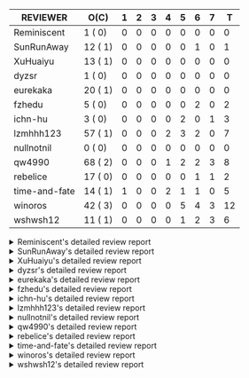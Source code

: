 |   REVIEWER    |  O(C)   | 1 | 2 | 3 | 4 | 5 | 6 | 7 | T  |
|---------------|---------|---|---|---|---|---|---|---|----|
| Reminiscent   |  1 ( 0) | 0 | 0 | 0 | 0 | 0 | 0 | 0 |  0 |
| SunRunAway    | 12 ( 1) | 0 | 0 | 0 | 0 | 0 | 1 | 0 |  1 |
| XuHuaiyu      | 13 ( 1) | 0 | 0 | 0 | 0 | 0 | 0 | 0 |  0 |
| dyzsr         |  1 ( 0) | 0 | 0 | 0 | 0 | 0 | 0 | 0 |  0 |
| eurekaka      | 20 ( 1) | 0 | 0 | 0 | 0 | 0 | 0 | 0 |  0 |
| fzhedu        |  5 ( 0) | 0 | 0 | 0 | 0 | 0 | 2 | 0 |  2 |
| ichn-hu       |  3 ( 0) | 0 | 0 | 0 | 0 | 2 | 0 | 1 |  3 |
| lzmhhh123     | 57 ( 1) | 0 | 0 | 0 | 2 | 3 | 2 | 0 |  7 |
| nullnotnil    |  0 ( 0) | 0 | 0 | 0 | 0 | 0 | 0 | 0 |  0 |
| qw4990        | 68 ( 2) | 0 | 0 | 0 | 1 | 2 | 2 | 3 |  8 |
| rebelice      | 17 ( 0) | 0 | 0 | 0 | 0 | 0 | 1 | 1 |  2 |
| time-and-fate | 14 ( 1) | 1 | 0 | 0 | 2 | 1 | 1 | 0 |  5 |
| winoros       | 42 ( 3) | 0 | 0 | 0 | 0 | 5 | 4 | 3 | 12 |
| wshwsh12      | 11 ( 1) | 0 | 0 | 0 | 0 | 1 | 2 | 3 |  6 |


<details> 
  <summary>Reminiscent's detailed review report</summary> 

## To Be Reviewed

|    REPO    |                                                              PR                                                               | C | LASTED |
|------------|-------------------------------------------------------------------------------------------------------------------------------|---|--------|
| tidb/24016 | [planner: fix index-out-of-range error when checking only_full_group_by (#23844)](https://github.com/pingcap/tidb/pull/24016) |   | 61d19h |


## Reviewed in Last 7 Days

| REPO | PR | C | D | R |
|------|----|---|---|---|


</details> 


<details> 
  <summary>SunRunAway's detailed review report</summary> 

## To Be Reviewed

|    REPO    |                                                                  PR                                                                   | C | LASTED  |
|------------|---------------------------------------------------------------------------------------------------------------------------------------|---|---------|
| tidb/19178 | [executor: Refactor probe channel](https://github.com/pingcap/tidb/pull/19178)                                                        |   | 305d17h |
| docs/5771  | [update permissions required for BACKUP and RESTORE](https://github.com/pingcap/docs/pull/5771)                                       |   | 4d8h    |
| tidb/19807 | [executor: parallel evaluation for hash aggregate distinct](https://github.com/pingcap/tidb/pull/19807)                               |   | 283d11h |
| tidb/19900 | [executor: enable inline projection for sort&topN](https://github.com/pingcap/tidb/pull/19900)                                        | Y | 278d18h |
| tidb/20140 | [expressions: Support `bin-to-uuid` and `uuid-to-bin`](https://github.com/pingcap/tidb/pull/20140)                                    |   | 265d22h |
| tidb/21207 | [planner: fix the inappropriate out-of-range range estimation rule](https://github.com/pingcap/tidb/pull/21207)                       |   | 203d19h |
| tidb/21834 | [planner: enhanced index range calculation plan](https://github.com/pingcap/tidb/pull/21834)                                          |   | 180d19h |
| tidb/21878 | [planner: do not push down lock to pointGet/bacthPointGet when selection exists](https://github.com/pingcap/tidb/pull/21878)          |   | 178d18h |
| tidb/21956 | [planner/preprocessor: disallow into-outfile clause in some place](https://github.com/pingcap/tidb/pull/21956)                        |   | 173d23h |
| tidb/22217 | [*: rewrite origin SQL with default DB for SQL bindings (#21275)](https://github.com/pingcap/tidb/pull/22217)                         |   | 159d18h |
| tidb/22379 | [[experiment] executor: allow aggregation to spill disk when running out of memory quota](https://github.com/pingcap/tidb/pull/22379) |   | 152d19h |
| tidb/25385 | [executor: global kill 32bits (local connID part)](https://github.com/pingcap/tidb/pull/25385)                                        |   | 1d10h   |


## Reviewed in Last 7 Days

|    REPO    |                                          PR                                           | C | D |  R  |
|------------|---------------------------------------------------------------------------------------|---|---|-----|
| tidb/25315 | [config: add example config line for sem](https://github.com/pingcap/tidb/pull/25315) |   | 6 | 10h |


</details> 


<details> 
  <summary>XuHuaiyu's detailed review report</summary> 

## To Be Reviewed

|     REPO     |                                                               PR                                                                | C | LASTED  |
|--------------|---------------------------------------------------------------------------------------------------------------------------------|---|---------|
| docs-cn/5561 | [Add sql optimization-related docs to toc](https://github.com/pingcap/docs-cn/pull/5561)                                        |   | 112d15h |
| tidb/19957   | [executor: add builtin aggregate function `json_arrayagg`](https://github.com/pingcap/tidb/pull/19957)                          | Y | 276d14h |
| docs-cn/6409 | [Change tidb_memory_usage_alarm_ratio scope to instance ](https://github.com/pingcap/docs-cn/pull/6409)                         |   | 10d16h  |
| tidb/20140   | [expressions: Support `bin-to-uuid` and `uuid-to-bin`](https://github.com/pingcap/tidb/pull/20140)                              |   | 265d22h |
| tidb/21064   | [planner, executor: fix cast not check error](https://github.com/pingcap/tidb/pull/21064)                                       |   | 211d9h  |
| tidb/21334   | [*: make rollback work on user-defined variables](https://github.com/pingcap/tidb/pull/21334)                                   |   | 200d14h |
| tidb/21401   | [expression: incompatibility with MySQL for ADDTIME()](https://github.com/pingcap/tidb/pull/21401)                              |   | 196d11h |
| tidb/21536   | [executor: add slow-log file meta cache to avoid repeat read file meta information](https://github.com/pingcap/tidb/pull/21536) |   | 189d15h |
| tidb/22696   | [expression: enable arithmetic Mod push down](https://github.com/pingcap/tidb/pull/22696)                                       |   | 131d17h |
| tidb/23497   | [expression: Let TiDB use Hyperscan to support multi-pattern-match](https://github.com/pingcap/tidb/pull/23497)                 |   | 82d22h  |
| tidb/25292   | [executor: fix panic for point get executor during stale read](https://github.com/pingcap/tidb/pull/25292)                      |   | 5d19h   |
| tidb/25360   | [planner/core: fix bug that injected proj get wrong index. (#25336)](https://github.com/pingcap/tidb/pull/25360)                |   | 3d22h   |
| tidb/25385   | [executor: global kill 32bits (local connID part)](https://github.com/pingcap/tidb/pull/25385)                                  |   | 1d10h   |


## Reviewed in Last 7 Days

| REPO | PR | C | D | R |
|------|----|---|---|---|


</details> 


<details> 
  <summary>dyzsr's detailed review report</summary> 

## To Be Reviewed

|    REPO    |                                                                 PR                                                                  | C | LASTED |
|------------|-------------------------------------------------------------------------------------------------------------------------------------|---|--------|
| tidb/24018 | [ranger: fix the range construction behavior when the column's type is `YEAR` (#23559)](https://github.com/pingcap/tidb/pull/24018) |   | 61d18h |


## Reviewed in Last 7 Days

| REPO | PR | C | D | R |
|------|----|---|---|---|


</details> 


<details> 
  <summary>eurekaka's detailed review report</summary> 

## To Be Reviewed

|    REPO    |                                                                PR                                                                | C | LASTED  |
|------------|----------------------------------------------------------------------------------------------------------------------------------|---|---------|
| tidb/20877 | [statistics: collect index usage information](https://github.com/pingcap/tidb/pull/20877)                                        |   | 221d17h |
| tidb/23316 | [planner: Fix rebuild range for prepared plan](https://github.com/pingcap/tidb/pull/23316)                                       |   | 91d17h  |
| tidb/23373 | [executor: fix get var expr when session var is hex literal (#23241)](https://github.com/pingcap/tidb/pull/23373)                |   | 89d19h  |
| tidb/23760 | [collation: fix tidb panic when compare string with collation](https://github.com/pingcap/tidb/pull/23760)                       |   | 75d13h  |
| tidb/24033 | [statistics: fix some unstable tests in global stats (#23502)](https://github.com/pingcap/tidb/pull/24033)                       |   | 61d9h   |
| tidb/24061 | [statistics: fix some potential panic in statistics (#23988)](https://github.com/pingcap/tidb/pull/24061)                        |   | 60d13h  |
| tidb/24079 | [planner: change descScanFactor to scanFactor when ExpectedCount is small. (#23972)](https://github.com/pingcap/tidb/pull/24079) |   | 59d19h  |
| tidb/24147 | [docs/design: add proposal for common table expression](https://github.com/pingcap/tidb/pull/24147)                              |   | 55d23h  |
| tidb/24155 | [planner, executor: fix index merge partial table scan schema (#23936)](https://github.com/pingcap/tidb/pull/24155)              |   | 55d20h  |
| tidb/24633 | [planner: fix incorrect TableDual plan built from nulleq (#24596)](https://github.com/pingcap/tidb/pull/24633)                   | Y | 32d14h  |
| tidb/24635 | [ranger: fix the case which could have duplicate ranges (#24590)](https://github.com/pingcap/tidb/pull/24635)                    |   | 32d14h  |
| tidb/24649 | [server: close the temporary session in HTTP API to avoid memory leak (#24339)](https://github.com/pingcap/tidb/pull/24649)      |   | 32d0h   |
| tidb/24650 | [server: close the temporary session in HTTP API to avoid memory leak (#24339)](https://github.com/pingcap/tidb/pull/24650)      |   | 32d0h   |
| tidb/25051 | [planner/core: support union all for mpp. (#24287)](https://github.com/pingcap/tidb/pull/25051)                                  |   | 12d20h  |
| tidb/25058 | [bindinfo,planner: report error when creating sql binding on temporary table](https://github.com/pingcap/tidb/pull/25058)        |   | 12d16h  |
| tidb/25062 | [planner: generate correct number of rows when all agg funcs are pruned (#24937)](https://github.com/pingcap/tidb/pull/25062)    |   | 12d16h  |
| tidb/25162 | [planner/core: push down topn to mpp (#24081)](https://github.com/pingcap/tidb/pull/25162)                                       |   | 10d17h  |
| tidb/25227 | [*: fix permissions of brie RESTORE to be RESTORE_ADMIN (#25039)](https://github.com/pingcap/tidb/pull/25227)                    |   | 6d23h   |
| tidb/25289 | [planner: fix wrong aggregate pruning for some cases](https://github.com/pingcap/tidb/pull/25289)                                |   | 5d20h   |
| tidb/25340 | [privilege: add restricted read only [WIP]](https://github.com/pingcap/tidb/pull/25340)                                          |   | 4d15h   |


## Reviewed in Last 7 Days

| REPO | PR | C | D | R |
|------|----|---|---|---|


</details> 


<details> 
  <summary>fzhedu's detailed review report</summary> 

## To Be Reviewed

|    REPO    |                                                          PR                                                           | C | LASTED |
|------------|-----------------------------------------------------------------------------------------------------------------------|---|--------|
| tidb/24724 | [store/copr: balance region for batch cop task (#24521)](https://github.com/pingcap/tidb/pull/24724)                  |   | 27d16h |
| tidb/25051 | [planner/core: support union all for mpp. (#24287)](https://github.com/pingcap/tidb/pull/25051)                       |   | 12d20h |
| tidb/25106 | [planner: support push down broadcast cartesian join to TiFlash (#25049)](https://github.com/pingcap/tidb/pull/25106) |   | 11d15h |
| tidb/25142 | [planner: Mpp outer join build side (#25130)](https://github.com/pingcap/tidb/pull/25142)                             |   | 10d20h |
| tidb/25159 | [planner/core: support limit push down (#24757)](https://github.com/pingcap/tidb/pull/25159)                          |   | 10d17h |


## Reviewed in Last 7 Days

|    REPO    |                                                         PR                                                         | C | D |  R  |
|------------|--------------------------------------------------------------------------------------------------------------------|---|---|-----|
| tidb/25286 | [planner: disable mpp_outer_join_fixed_build_side by default (#25240)](https://github.com/pingcap/tidb/pull/25286) |   | 6 | 8h  |
| tidb/25240 | [planner: disable mpp_outer_join_fixed_build_side by default](https://github.com/pingcap/tidb/pull/25240)          |   | 6 | 19h |


</details> 


<details> 
  <summary>ichn-hu's detailed review report</summary> 

## To Be Reviewed

|    REPO    |                                                       PR                                                        | C | LASTED  |
|------------|-----------------------------------------------------------------------------------------------------------------|---|---------|
| tidb/20903 | [planner: fix confused and unnecessary double-projection in plans.](https://github.com/pingcap/tidb/pull/20903) |   | 220d17h |
| tidb/22631 | [executor: refine window processor](https://github.com/pingcap/tidb/pull/22631)                                 |   | 134d23h |
| tidb/25133 | [expression: push down left/right/abs to tiflash (#25018)](https://github.com/pingcap/tidb/pull/25133)          |   | 10d22h  |


## Reviewed in Last 7 Days

|    REPO    |                                                       PR                                                       | C | D |   R   |
|------------|----------------------------------------------------------------------------------------------------------------|---|---|-------|
| tidb/25334 | [executor: open childExec during execution for UnionExec (#24899)](https://github.com/pingcap/tidb/pull/25334) |   | 5 | 0h    |
| tidb/24899 | [executor: open childExec during execution for UnionExec](https://github.com/pingcap/tidb/pull/24899)          |   | 5 | 15d4h |
| tidb/25078 | [.github: update codeowners](https://github.com/pingcap/tidb/pull/25078)                                       |   | 7 | 5d2h  |


</details> 


<details> 
  <summary>lzmhhh123's detailed review report</summary> 

## To Be Reviewed

|    REPO    |                                                                                    PR                                                                                     | C | LASTED  |
|------------|---------------------------------------------------------------------------------------------------------------------------------------------------------------------------|---|---------|
| tidb/20444 | [expression: add json_merge_patch](https://github.com/pingcap/tidb/pull/20444)                                                                                            |   | 243d21h |
| tidb/20465 | [expression: add uuidShortFunction](https://github.com/pingcap/tidb/pull/20465)                                                                                           |   | 242d19h |
| tidb/20642 | [executor: modify admin executors to support partitioned table with global index](https://github.com/pingcap/tidb/pull/20642)                                             |   | 231d15h |
| tidb/20903 | [planner: fix confused and unnecessary double-projection in plans.](https://github.com/pingcap/tidb/pull/20903)                                                           |   | 220d17h |
| tidb/21018 | [planner: don't push down null sensitive join conditions (#19620)](https://github.com/pingcap/tidb/pull/21018)                                                            |   | 214d17h |
| tidb/21195 | [brie: integrate lightning to suport IMPORT statement](https://github.com/pingcap/tidb/pull/21195)                                                                        |   | 203d23h |
| tidb/21334 | [*: make rollback work on user-defined variables](https://github.com/pingcap/tidb/pull/21334)                                                                             |   | 200d14h |
| tidb/21347 | [session: make rollback work on global variables](https://github.com/pingcap/tidb/pull/21347)                                                                             |   | 199d20h |
| tidb/21487 | [*: ensure TABLE statement works](https://github.com/pingcap/tidb/pull/21487)                                                                                             |   | 193d5h  |
| tidb/21651 | [planner: allow filter condition pushing down to IndexScan for prefix index](https://github.com/pingcap/tidb/pull/21651)                                                  |   | 186d14h |
| tidb/22126 | [*: add `sys` schema, `sys.SCHEMA_UNUSED_INDEXES` view and `sys.SCHEMA_INDEX_USAGE` view](https://github.com/pingcap/tidb/pull/22126)                                     |   | 165d20h |
| tidb/22372 | [executor: fix SelectForUpdate in decorrelated subquery under pessimistic mode](https://github.com/pingcap/tidb/pull/22372)                                               |   | 153d9h  |
| tidb/22478 | [planner, executor: fix query partition table with global unique index get wrong result](https://github.com/pingcap/tidb/pull/22478)                                      |   | 144d13h |
| tidb/22631 | [executor: refine window processor](https://github.com/pingcap/tidb/pull/22631)                                                                                           |   | 134d23h |
| tidb/22699 | [brie: add error info column and history backup/restore info in sql](https://github.com/pingcap/tidb/pull/22699)                                                          |   | 131d16h |
| tidb/23149 | [core: support left join and right join for join reorder](https://github.com/pingcap/tidb/pull/23149)                                                                     |   | 100d12h |
| tidb/23348 | [planner: show cast type in EXPLAIN in coptask (#23123)](https://github.com/pingcap/tidb/pull/23348)                                                                      |   | 90d18h  |
| tidb/23373 | [executor: fix get var expr when session var is hex literal (#23241)](https://github.com/pingcap/tidb/pull/23373)                                                         |   | 89d19h  |
| tidb/23661 | [expression: Maintain separate scalar function pushdown lists for each engine instead of unified. (#23284)](https://github.com/pingcap/tidb/pull/23661)                   |   | 76d20h  |
| tidb/23703 | [expression: fix approx_percent panic on bit column (#23687)](https://github.com/pingcap/tidb/pull/23703)                                                                 |   | 76d14h  |
| tidb/23760 | [collation: fix tidb panic when compare string with collation](https://github.com/pingcap/tidb/pull/23760)                                                                |   | 75d13h  |
| tidb/23940 | [config, ddl: allow auto inc columns in generated columns and expression indexes](https://github.com/pingcap/tidb/pull/23940)                                             |   | 65d18h  |
| tidb/23968 | [statistics: fix unstable TestDropPartitionStats test](https://github.com/pingcap/tidb/pull/23968)                                                                        |   | 63d15h  |
| tidb/23987 | [executor: Implements json_arrayagg function](https://github.com/pingcap/tidb/pull/23987)                                                                                 |   | 62d18h  |
| tidb/24016 | [planner: fix index-out-of-range error when checking only_full_group_by (#23844)](https://github.com/pingcap/tidb/pull/24016)                                             |   | 61d19h  |
| tidb/24018 | [ranger: fix the range construction behavior when the column's type is `YEAR` (#23559)](https://github.com/pingcap/tidb/pull/24018)                                       |   | 61d18h  |
| tidb/24151 | [ddl: admin show ddl jobs output confusing with multiple jobs](https://github.com/pingcap/tidb/pull/24151)                                                                |   | 55d21h  |
| tidb/24155 | [planner, executor: fix index merge partial table scan schema (#23936)](https://github.com/pingcap/tidb/pull/24155)                                                       |   | 55d20h  |
| tidb/24186 | [executor: make column default value being aware of NO_ZERO_IN_DATE (#24174)](https://github.com/pingcap/tidb/pull/24186)                                                 |   | 54d19h  |
| tidb/24211 | [*: support txn retry when auto id meets duplicate entry](https://github.com/pingcap/tidb/pull/24211)                                                                     |   | 53d13h  |
| tidb/24268 | [expression: fix cast real, decimal to time (#24120)](https://github.com/pingcap/tidb/pull/24268)                                                                         |   | 50d17h  |
| tidb/24539 | [statistics: dump FMSketch to KV only for partition table with dynamic prune mode (#24453)](https://github.com/pingcap/tidb/pull/24539)                                   |   | 34d21h  |
| tidb/24600 | [store/tikv: change backoff type for missed tiflash peer. (#24577)](https://github.com/pingcap/tidb/pull/24600)                                                           |   | 33d11h  |
| tidb/24633 | [planner: fix incorrect TableDual plan built from nulleq (#24596)](https://github.com/pingcap/tidb/pull/24633)                                                            | Y | 32d14h  |
| tidb/24641 | [ddl: converts NULL to NOT NULL for column types with NULL data reports err](https://github.com/pingcap/tidb/pull/24641)                                                  |   | 32d10h  |
| tidb/24778 | [expression: Push down group concat to TiFlash](https://github.com/pingcap/tidb/pull/24778)                                                                               |   | 25d22h  |
| tidb/24801 | [expression: support cast real/int as real (#24670)](https://github.com/pingcap/tidb/pull/24801)                                                                          |   | 25d16h  |
| tidb/24806 | [config: ignore tiflash when show config (#24770)](https://github.com/pingcap/tidb/pull/24806)                                                                            |   | 25d11h  |
| tidb/24919 | [store/helper, infoschema: fix the bug that cannot find down-peer (#24881)](https://github.com/pingcap/tidb/pull/24919)                                                   |   | 18d21h  |
| tidb/24921 | [planner: update IsCompleteModeAgg and transform function of RuleInjectProjectionBelowAgg to fix distinct agg bug](https://github.com/pingcap/tidb/pull/24921)            |   | 18d19h  |
| tidb/24938 | [executor: Error message is inconsistent with MySQL when execute insert into operationn](https://github.com/pingcap/tidb/pull/24938)                                      |   | 18d14h  |
| tidb/25011 | [executor: make the ParallelApply be safe to be called again after returning empty results (#24935)](https://github.com/pingcap/tidb/pull/25011)                          |   | 13d23h  |
| tidb/25042 | [*: remove session.GetDomain](https://github.com/pingcap/tidb/pull/25042)                                                                                                 |   | 13d0h   |
| tidb/25051 | [planner/core: support union all for mpp. (#24287)](https://github.com/pingcap/tidb/pull/25051)                                                                           |   | 12d20h  |
| tidb/25106 | [planner: support push down broadcast cartesian join to TiFlash (#25049)](https://github.com/pingcap/tidb/pull/25106)                                                     |   | 11d15h  |
| tidb/25109 | [expression: Support cast string as real push down (#25096)](https://github.com/pingcap/tidb/pull/25109)                                                                  |   | 11d14h  |
| tidb/25116 | [executor: fix ifnull bug when arg is enum/set (#25110)](https://github.com/pingcap/tidb/pull/25116)                                                                      |   | 11d11h  |
| tidb/25139 | [planner: fix a panic caused by sinking a Limit with inlined Proj into IndexLookUp when accessing a partition table (#25063)](https://github.com/pingcap/tidb/pull/25139) |   | 10d20h  |
| tidb/25141 | [expression: make escape character can be handled in like function](https://github.com/pingcap/tidb/pull/25141)                                                           |   | 10d20h  |
| tidb/25145 | [expression: Support push function year,day,datediff,datesub,castTimeAsString,concat_ws down to TiFlash. (#25097)](https://github.com/pingcap/tidb/pull/25145)            |   | 10d19h  |
| tidb/25146 | [expression: Support push function unix_timestamp, concat down to TiFlash. (#25083)](https://github.com/pingcap/tidb/pull/25146)                                          |   | 10d19h  |
| tidb/25159 | [planner/core: support limit push down (#24757)](https://github.com/pingcap/tidb/pull/25159)                                                                              |   | 10d17h  |
| tidb/25241 | [planner/core: change agg cost factor (#25210)](https://github.com/pingcap/tidb/pull/25241)                                                                               |   | 6d18h   |
| tidb/25311 | [statistics, executor: fix new collation for analyze version 2](https://github.com/pingcap/tidb/pull/25311)                                                               |   | 5d13h   |
| tidb/25345 | [planner: make sure limit outputs no more columns than its child](https://github.com/pingcap/tidb/pull/25345)                                                             |   | 4d14h   |
| tidb/25358 | [planner: Revert `tidb_allow_mpp` modification for downgrade compatibility and add warnings for enforce mpp. (#25302)](https://github.com/pingcap/tidb/pull/25358)        |   | 3d22h   |
| tidb/25379 | [*: change SHOW CONFIG to require CONFIG privilege](https://github.com/pingcap/tidb/pull/25379)                                                                           |   | 3d6h    |


## Reviewed in Last 7 Days

|    REPO    |                                                                                 PR                                                                                 | C | D |   R    |
|------------|--------------------------------------------------------------------------------------------------------------------------------------------------------------------|---|---|--------|
| tidb/25369 | [config: add config for `tidb_enforce_mpp` and remove the global scope of it.](https://github.com/pingcap/tidb/pull/25369)                                         |   | 4 | 1h     |
| tidb/25353 | [planner: Revert `tidb_allow_mpp` modification for downgrade compatibility and add warnings for enforce mpp. (#25302)](https://github.com/pingcap/tidb/pull/25353) |   | 4 | 4h     |
| tidb/25302 | [planner: Revert `tidb_allow_mpp` modification for downgrade compatibility and add warnings for enforce mpp.](https://github.com/pingcap/tidb/pull/25302)          |   | 5 | 1d16h  |
| tidb/23963 | [executor: checking chunk is full precedes filtering](https://github.com/pingcap/tidb/pull/23963)                                                                  |   | 5 | 58d19h |
| tidb/25229 | [types: optimize MyDecimal.ToFloat64](https://github.com/pingcap/tidb/pull/25229)                                                                                  |   | 5 | 2d1h   |
| tidb/25242 | [planner/core: change agg cost factor (#25210)](https://github.com/pingcap/tidb/pull/25242)                                                                        |   | 6 | 1d1h   |
| tidb/25238 | [expresssion: fix unstable time_vec_test](https://github.com/pingcap/tidb/pull/25238)                                                                              |   | 6 | 1d1h   |


</details> 


<details> 
  <summary>nullnotnil's detailed review report</summary> 

## To Be Reviewed

| REPO | PR | C | LASTED |
|------|----|---|--------|


## Reviewed in Last 7 Days

| REPO | PR | C | D | R |
|------|----|---|---|---|


</details> 


<details> 
  <summary>qw4990's detailed review report</summary> 

## To Be Reviewed

|     REPO     |                                                                                 PR                                                                                 | C | LASTED  |
|--------------|--------------------------------------------------------------------------------------------------------------------------------------------------------------------|---|---------|
| docs-cn/5561 | [Add sql optimization-related docs to toc](https://github.com/pingcap/docs-cn/pull/5561)                                                                           |   | 112d15h |
| tidb/20708   | [*: separate auto_increment ID allocator from _tidb_rowid allocator](https://github.com/pingcap/tidb/pull/20708)                                                   |   | 228d20h |
| docs/5498    | [partitioning: Corrected partition management](https://github.com/pingcap/docs/pull/5498)                                                                          |   | 49d19h  |
| tidb/21018   | [planner: don't push down null sensitive join conditions (#19620)](https://github.com/pingcap/tidb/pull/21018)                                                     |   | 214d17h |
| tidb/21318   | [planner, expression: use the range of column types to simplify expressions](https://github.com/pingcap/tidb/pull/21318)                                           |   | 200d19h |
| tidb/21401   | [expression: incompatibility with MySQL for ADDTIME()](https://github.com/pingcap/tidb/pull/21401)                                                                 |   | 196d11h |
| tidb/21508   | [execution: fix dayofweek('0000-00-00') behavior](https://github.com/pingcap/tidb/pull/21508)                                                                      |   | 192d10h |
| tidb/21887   | [types: support %X %V %W formats for STR_TO_DATE()](https://github.com/pingcap/tidb/pull/21887)                                                                    |   | 177d11h |
| tidb/22146   | [executor: forbid SFU on view](https://github.com/pingcap/tidb/pull/22146)                                                                                         |   | 161d22h |
| tidb/22217   | [*: rewrite origin SQL with default DB for SQL bindings (#21275)](https://github.com/pingcap/tidb/pull/22217)                                                      |   | 159d18h |
| tidb/22234   | [executor, planner: ON DUPLICATE UPDATE can refer to un-project col (#14412)](https://github.com/pingcap/tidb/pull/22234)                                          |   | 159d15h |
| tidb/22261   | [time: fix parse datetime won't truncate the reluctant string (#22232)](https://github.com/pingcap/tidb/pull/22261)                                                |   | 158d19h |
| tidb/22374   | [expression: separated arithmeticIntDivideSig](https://github.com/pingcap/tidb/pull/22374)                                                                         |   | 153d0h  |
| tidb/22415   | [ddl: refactor bundle[2/2] [6/6]](https://github.com/pingcap/tidb/pull/22415)                                                                                      |   | 149d17h |
| tidb/22416   | [core: fix subQuery at projection in only_full_group](https://github.com/pingcap/tidb/pull/22416)                                                                  | Y | 149d12h |
| tidb/22541   | [expression: Support builtin function SOUNDEX](https://github.com/pingcap/tidb/pull/22541)                                                                         |   | 139d9h  |
| tidb/22862   | [brie: fix the problem that ddl restored by BR via SQL is not replicated to downstream](https://github.com/pingcap/tidb/pull/22862)                                |   | 112d23h |
| tidb/23295   | [util, types: don't let SPM be affected by charset (#23161)](https://github.com/pingcap/tidb/pull/23295)                                                           |   | 94d11h  |
| tidb/23316   | [planner: Fix rebuild range for prepared plan](https://github.com/pingcap/tidb/pull/23316)                                                                         |   | 91d17h  |
| tidb/23373   | [executor: fix get var expr when session var is hex literal (#23241)](https://github.com/pingcap/tidb/pull/23373)                                                  |   | 89d19h  |
| tidb/23398   | [expression: fix refine compare constant (#23339)](https://github.com/pingcap/tidb/pull/23398)                                                                     |   | 88d17h  |
| tidb/23590   | [planner, table: optimize the list partition pruner for range query](https://github.com/pingcap/tidb/pull/23590)                                                   |   | 80d16h  |
| tidb/23661   | [expression: Maintain separate scalar function pushdown lists for each engine instead of unified. (#23284)](https://github.com/pingcap/tidb/pull/23661)            |   | 76d20h  |
| tidb/23730   | [distsql/*: typo fix for `dispatches`](https://github.com/pingcap/tidb/pull/23730)                                                                                 |   | 75d18h  |
| tidb/23796   | [tests: make TestIndexLookupMergeJoinHang and TestIssue18068 stable (#23741)](https://github.com/pingcap/tidb/pull/23796)                                          |   | 74d20h  |
| tidb/23963   | [executor: checking chunk is full precedes filtering](https://github.com/pingcap/tidb/pull/23963)                                                                  |   | 63d17h  |
| tidb/23987   | [executor: Implements json_arrayagg function](https://github.com/pingcap/tidb/pull/23987)                                                                          |   | 62d18h  |
| tidb/24018   | [ranger: fix the range construction behavior when the column's type is `YEAR` (#23559)](https://github.com/pingcap/tidb/pull/24018)                                |   | 61d18h  |
| tidb/24241   | [planner/core: remove random test to reduce CI time (#24207)](https://github.com/pingcap/tidb/pull/24241)                                                          |   | 52d15h  |
| tidb/24267   | [expression: fix wrong flen infer for bit constant (#23867)](https://github.com/pingcap/tidb/pull/24267)                                                           |   | 50d18h  |
| tidb/24354   | [expression: fix wrong type infer for agg function when type is null (#24290)](https://github.com/pingcap/tidb/pull/24354)                                         |   | 47d16h  |
| tidb/24374   | [planner: filter conflict read_from_storage hints (#24313)](https://github.com/pingcap/tidb/pull/24374)                                                            |   | 46d19h  |
| tidb/24382   | [statistics: trigger auto-analyze based on histogram row count](https://github.com/pingcap/tidb/pull/24382)                                                        |   | 46d16h  |
| tidb/24432   | [store/copr: invalidate stale regions for Mpp query. (#24410)](https://github.com/pingcap/tidb/pull/24432)                                                         |   | 39d16h  |
| tidb/24539   | [statistics: dump FMSketch to KV only for partition table with dynamic prune mode (#24453)](https://github.com/pingcap/tidb/pull/24539)                            |   | 34d21h  |
| tidb/24575   | [*: introduce snapshot into analyze](https://github.com/pingcap/tidb/pull/24575)                                                                                   |   | 33d18h  |
| tidb/24633   | [planner: fix incorrect TableDual plan built from nulleq (#24596)](https://github.com/pingcap/tidb/pull/24633)                                                     | Y | 32d14h  |
| tidb/24635   | [ranger: fix the case which could have duplicate ranges (#24590)](https://github.com/pingcap/tidb/pull/24635)                                                      |   | 32d14h  |
| tidb/24663   | [planner: include schema name when checking duplicate table aliases](https://github.com/pingcap/tidb/pull/24663)                                                   |   | 31d17h  |
| tidb/24691   | [executor: optimize warning information when query table information_schema.cluster_config](https://github.com/pingcap/tidb/pull/24691)                            |   | 28d15h  |
| tidb/24711   | [expression: add builtin function ``json_merge_patch``](https://github.com/pingcap/tidb/pull/24711)                                                                |   | 27d20h  |
| tidb/24772   | [executor: fix wrong enum key in point get (#24618)](https://github.com/pingcap/tidb/pull/24772)                                                                   |   | 26d7h   |
| tidb/24793   | [planner: avoid unnecessary cartesian product for IN expressions on multi-columns](https://github.com/pingcap/tidb/pull/24793)                                     |   | 25d18h  |
| tidb/24802   | [executor: add table name in log (#24666)](https://github.com/pingcap/tidb/pull/24802)                                                                             |   | 25d15h  |
| tidb/24848   | [expression: Support cast decimal as real push down to TiFlash](https://github.com/pingcap/tidb/pull/24848)                                                        |   | 22d11h  |
| tidb/24915   | [expresssion: determine the field type of control function with enum type (#24830)](https://github.com/pingcap/tidb/pull/24915)                                    |   | 18d22h  |
| tidb/24994   | [planner: don't extract hash keys from index join's OtherConds if inl_merge_join hint exists](https://github.com/pingcap/tidb/pull/24994)                          |   | 14d17h  |
| tidb/25051   | [planner/core: support union all for mpp. (#24287)](https://github.com/pingcap/tidb/pull/25051)                                                                    |   | 12d20h  |
| tidb/25062   | [planner: generate correct number of rows when all agg funcs are pruned (#24937)](https://github.com/pingcap/tidb/pull/25062)                                      |   | 12d16h  |
| tidb/25080   | [*: infoschema compatibility with prepare](https://github.com/pingcap/tidb/pull/25080)                                                                             |   | 11d21h  |
| tidb/25105   | [telemetry: Add SQL statistics bucket into telemetry data](https://github.com/pingcap/tidb/pull/25105)                                                             |   | 11d16h  |
| tidb/25113   | [*: refine some error messages (#24767)](https://github.com/pingcap/tidb/pull/25113)                                                                               |   | 11d13h  |
| tidb/25116   | [executor: fix ifnull bug when arg is enum/set (#25110)](https://github.com/pingcap/tidb/pull/25116)                                                               |   | 11d11h  |
| tidb/25145   | [expression: Support push function year,day,datediff,datesub,castTimeAsString,concat_ws down to TiFlash. (#25097)](https://github.com/pingcap/tidb/pull/25145)     |   | 10d19h  |
| tidb/25148   | [expression: support `str_to_date` push to TiFlash (#25095)](https://github.com/pingcap/tidb/pull/25148)                                                           |   | 10d19h  |
| tidb/25159   | [planner/core: support limit push down (#24757)](https://github.com/pingcap/tidb/pull/25159)                                                                       |   | 10d17h  |
| tidb/25178   | [expression: Support Sqrt, Ceil, Floor and CastIntAsReal push down to TiFlash (#25085)](https://github.com/pingcap/tidb/pull/25178)                                |   | 10d11h  |
| tidb/25226   | [planner: fix bug when agg func is used in view definiton](https://github.com/pingcap/tidb/pull/25226)                                                             |   | 7d11h   |
| tidb/25227   | [*: fix permissions of brie RESTORE to be RESTORE_ADMIN (#25039)](https://github.com/pingcap/tidb/pull/25227)                                                      |   | 6d23h   |
| tidb/25241   | [planner/core: change agg cost factor (#25210)](https://github.com/pingcap/tidb/pull/25241)                                                                        |   | 6d18h   |
| tidb/25259   | [planner/core: remove the union branch with dual table. (#25218)](https://github.com/pingcap/tidb/pull/25259)                                                      |   | 6d14h   |
| tidb/25294   | [planner: check filter condition in func convertToPartialTableScan](https://github.com/pingcap/tidb/pull/25294)                                                    |   | 5d19h   |
| tidb/25327   | [metrics: Add err label for TiFlashQueryTotalCounter (#25317)](https://github.com/pingcap/tidb/pull/25327)                                                         |   | 4d20h   |
| tidb/25347   | [executor: Fix losing the auth string on changing SSL/TLS requirements (#25268)](https://github.com/pingcap/tidb/pull/25347)                                       |   | 4d11h   |
| tidb/25348   | [executor: Fix losing the auth string on changing SSL/TLS requirements (#25268)](https://github.com/pingcap/tidb/pull/25348)                                       |   | 4d11h   |
| tidb/25358   | [planner: Revert `tidb_allow_mpp` modification for downgrade compatibility and add warnings for enforce mpp. (#25302)](https://github.com/pingcap/tidb/pull/25358) |   | 3d22h   |
| tidb/25360   | [planner/core: fix bug that injected proj get wrong index. (#25336)](https://github.com/pingcap/tidb/pull/25360)                                                   |   | 3d22h   |
| tidb/25389   | [expression: Improve the performance of `str_to_date`](https://github.com/pingcap/tidb/pull/25389)                                                                 |   | 1d6h    |


## Reviewed in Last 7 Days

|    REPO    |                                                                   PR                                                                    | C | D |    R    |
|------------|-----------------------------------------------------------------------------------------------------------------------------------------|---|---|---------|
| tidb/25361 | [planner/core: fix bug that injected proj get wrong index. (#25336)](https://github.com/pingcap/tidb/pull/25361)                        |   | 4 | 1h      |
| tidb/25267 | [planner: fix the panic that the index's range length may exceed its original column count](https://github.com/pingcap/tidb/pull/25267) |   | 5 | 1d23h   |
| tidb/25336 | [planner/core: fix bug that injected proj get wrong index.](https://github.com/pingcap/tidb/pull/25336)                                 |   | 5 | 7h      |
| tidb/25260 | [planner/core: remove the union branch with dual table. (#25218)](https://github.com/pingcap/tidb/pull/25260)                           |   | 6 | 23h     |
| tidb/21148 | [planner,executor: fix 'select ...(join on partition table) for update' panic](https://github.com/pingcap/tidb/pull/21148)              |   | 6 | 201d20h |
| tidb/25218 | [planner/core: remove the union branch with dual table.](https://github.com/pingcap/tidb/pull/25218)                                    |   | 7 | 1d0h    |
| tidb/25210 | [planner/core: change agg cost factor](https://github.com/pingcap/tidb/pull/25210)                                                      |   | 7 | 22h     |
| tidb/25228 | [ddl: tidb panic while query hash partition table with is null condition (#23849)](https://github.com/pingcap/tidb/pull/25228)          |   | 7 | 0h      |


</details> 


<details> 
  <summary>rebelice's detailed review report</summary> 

## To Be Reviewed

|     REPO     |                                                                                    PR                                                                                     | C | LASTED |
|--------------|---------------------------------------------------------------------------------------------------------------------------------------------------------------------------|---|--------|
| docs/5185    | [sql-statements, information-schema: add `END_TIME` field for table `ANALYZE_STATUS`](https://github.com/pingcap/docs/pull/5185)                                          |   | 74d18h |
| docs-cn/5916 | [sql-statements, information-schema: add `END_TIME` field for table `ANALYZE_STATUS`](https://github.com/pingcap/docs-cn/pull/5916)                                       |   | 74d17h |
| tidb/23836   | [parser, core: Implement force_index hint in parser and TiDB](https://github.com/pingcap/tidb/pull/23836)                                                                 |   | 73d18h |
| tidb/24033   | [statistics: fix some unstable tests in global stats (#23502)](https://github.com/pingcap/tidb/pull/24033)                                                                |   | 61d9h  |
| tidb/24306   | [util/ranger: fix func name typo](https://github.com/pingcap/tidb/pull/24306)                                                                                             |   | 48d22h |
| tidb/24374   | [planner: filter conflict read_from_storage hints (#24313)](https://github.com/pingcap/tidb/pull/24374)                                                                   |   | 46d19h |
| tidb/24649   | [server: close the temporary session in HTTP API to avoid memory leak (#24339)](https://github.com/pingcap/tidb/pull/24649)                                               |   | 32d0h  |
| tidb/24650   | [server: close the temporary session in HTTP API to avoid memory leak (#24339)](https://github.com/pingcap/tidb/pull/24650)                                               |   | 32d0h  |
| tidb/24669   | [planner: fix "order by + num " can use a column not in select fields](https://github.com/pingcap/tidb/pull/24669)                                                        |   | 31d16h |
| tidb/24801   | [expression: support cast real/int as real (#24670)](https://github.com/pingcap/tidb/pull/24801)                                                                          |   | 25d16h |
| tidb/25106   | [planner: support push down broadcast cartesian join to TiFlash (#25049)](https://github.com/pingcap/tidb/pull/25106)                                                     |   | 11d15h |
| tidb/25139   | [planner: fix a panic caused by sinking a Limit with inlined Proj into IndexLookUp when accessing a partition table (#25063)](https://github.com/pingcap/tidb/pull/25139) |   | 10d20h |
| tidb/25162   | [planner/core: push down topn to mpp (#24081)](https://github.com/pingcap/tidb/pull/25162)                                                                                |   | 10d17h |
| tidb/25214   | [planner: don't push down topn to nil table plan side](https://github.com/pingcap/tidb/pull/25214)                                                                        |   | 7d16h  |
| tidb/25267   | [planner: fix the panic that the index's range length may exceed its original column count](https://github.com/pingcap/tidb/pull/25267)                                   |   | 6d10h  |
| tidb/25339   | [planner: disable partition table dynamic mode by default](https://github.com/pingcap/tidb/pull/25339)                                                                    |   | 4d16h  |
| tidb/25388   | [statistics: fix row count when not fully loading ver2 stats](https://github.com/pingcap/tidb/pull/25388)                                                                 |   | 1d8h   |


## Reviewed in Last 7 Days

|    REPO    |                                                                               PR                                                                               | C | D |  R  |
|------------|----------------------------------------------------------------------------------------------------------------------------------------------------------------|---|---|-----|
| tidb/25262 | [planner: solve an incompatible issue about dynamic-mode and TiFlash and enable dynamic mode by default  (#25255)](https://github.com/pingcap/tidb/pull/25262) |   | 6 | 17h |
| tidb/25255 | [planner: solve an incompatible issue about dynamic-mode and TiFlash and enable dynamic mode by default ](https://github.com/pingcap/tidb/pull/25255)          |   | 7 | 2h  |


</details> 


<details> 
  <summary>time-and-fate's detailed review report</summary> 

## To Be Reviewed

|    REPO    |                                                                      PR                                                                       | C | LASTED  |
|------------|-----------------------------------------------------------------------------------------------------------------------------------------------|---|---------|
| tidb/20877 | [statistics: collect index usage information](https://github.com/pingcap/tidb/pull/20877)                                                     |   | 221d17h |
| tidb/22416 | [core: fix subQuery at projection in only_full_group](https://github.com/pingcap/tidb/pull/22416)                                             | Y | 149d12h |
| tidb/24155 | [planner, executor: fix index merge partial table scan schema (#23936)](https://github.com/pingcap/tidb/pull/24155)                           |   | 55d20h  |
| tidb/24374 | [planner: filter conflict read_from_storage hints (#24313)](https://github.com/pingcap/tidb/pull/24374)                                       |   | 46d19h  |
| tidb/24382 | [statistics: trigger auto-analyze based on histogram row count](https://github.com/pingcap/tidb/pull/24382)                                   |   | 46d16h  |
| tidb/24539 | [statistics: dump FMSketch to KV only for partition table with dynamic prune mode (#24453)](https://github.com/pingcap/tidb/pull/24539)       |   | 34d21h  |
| tidb/24556 | [planner: add MergeAdjacentWindow rule for cascades](https://github.com/pingcap/tidb/pull/24556)                                              |   | 34d11h  |
| tidb/24575 | [*: introduce snapshot into analyze](https://github.com/pingcap/tidb/pull/24575)                                                              |   | 33d18h  |
| tidb/24994 | [planner: don't extract hash keys from index join's OtherConds if inl_merge_join hint exists](https://github.com/pingcap/tidb/pull/24994)     |   | 14d17h  |
| tidb/25062 | [planner: generate correct number of rows when all agg funcs are pruned (#24937)](https://github.com/pingcap/tidb/pull/25062)                 |   | 12d16h  |
| tidb/25094 | [*: resolve select fields properly for coalesced columns of natural join](https://github.com/pingcap/tidb/pull/25094)                         |   | 11d18h  |
| tidb/25142 | [planner: Mpp outer join build side (#25130)](https://github.com/pingcap/tidb/pull/25142)                                                     |   | 10d20h  |
| tidb/25159 | [planner/core: support limit push down (#24757)](https://github.com/pingcap/tidb/pull/25159)                                                  |   | 10d17h  |
| tidb/25390 | [planner/core: fix `isTableAliasDuplicate`, use `schema.name` as key when table has a alias name](https://github.com/pingcap/tidb/pull/25390) |   | 19h     |


## Reviewed in Last 7 Days

|      REPO      |                                                                   PR                                                                    | C | D |   R   |
|----------------|-----------------------------------------------------------------------------------------------------------------------------------------|---|---|-------|
| tidb-test/1211 | [update tests for RESTORE_ADMIN permission (#1205)](https://github.com/pingcap/tidb-test/pull/1211)                                     |   | 1 | 6d5h  |
| tidb/25361     | [planner/core: fix bug that injected proj get wrong index. (#25336)](https://github.com/pingcap/tidb/pull/25361)                        |   | 4 | 2h    |
| tidb/25227     | [*: fix permissions of brie RESTORE to be RESTORE_ADMIN (#25039)](https://github.com/pingcap/tidb/pull/25227)                           |   | 4 | 3d3h  |
| docs-cn/6410   | [optimizer: modify docs for analyze behavior](https://github.com/pingcap/docs-cn/pull/6410)                                             |   | 5 | 3d20h |
| tidb/25267     | [planner: fix the panic that the index's range length may exceed its original column count](https://github.com/pingcap/tidb/pull/25267) |   | 6 | 15h   |


</details> 


<details> 
  <summary>winoros's detailed review report</summary> 

## To Be Reviewed

|     REPO     |                                                                                    PR                                                                                     | C | LASTED  |
|--------------|---------------------------------------------------------------------------------------------------------------------------------------------------------------------------|---|---------|
| docs-cn/5916 | [sql-statements, information-schema: add `END_TIME` field for table `ANALYZE_STATUS`](https://github.com/pingcap/docs-cn/pull/5916)                                       |   | 74d17h  |
| tidb/19957   | [executor: add builtin aggregate function `json_arrayagg`](https://github.com/pingcap/tidb/pull/19957)                                                                    | Y | 276d14h |
| docs/5783    | [migration: Add information about Vitess to TiDB migration](https://github.com/pingcap/docs/pull/5783)                                                                    |   | 6h      |
| tidb/20877   | [statistics: collect index usage information](https://github.com/pingcap/tidb/pull/20877)                                                                                 |   | 221d17h |
| tidb/20903   | [planner: fix confused and unnecessary double-projection in plans.](https://github.com/pingcap/tidb/pull/20903)                                                           |   | 220d17h |
| tidb/21018   | [planner: don't push down null sensitive join conditions (#19620)](https://github.com/pingcap/tidb/pull/21018)                                                            |   | 214d17h |
| tidb/21207   | [planner: fix the inappropriate out-of-range range estimation rule](https://github.com/pingcap/tidb/pull/21207)                                                           |   | 203d19h |
| tidb/21487   | [*: ensure TABLE statement works](https://github.com/pingcap/tidb/pull/21487)                                                                                             |   | 193d5h  |
| tidb/22181   | [planner, expression: fix error when using IN combined with subquery (#22080)](https://github.com/pingcap/tidb/pull/22181)                                                |   | 160d18h |
| tidb/22416   | [core: fix subQuery at projection in only_full_group](https://github.com/pingcap/tidb/pull/22416)                                                                         | Y | 149d12h |
| tidb/22504   | [*:Fix the fetchHotRegion bug that the count always zero](https://github.com/pingcap/tidb/pull/22504)                                                                     |   | 141d19h |
| tidb/23348   | [planner: show cast type in EXPLAIN in coptask (#23123)](https://github.com/pingcap/tidb/pull/23348)                                                                      |   | 90d18h  |
| tidb/23373   | [executor: fix get var expr when session var is hex literal (#23241)](https://github.com/pingcap/tidb/pull/23373)                                                         |   | 89d19h  |
| tidb/24018   | [ranger: fix the range construction behavior when the column's type is `YEAR` (#23559)](https://github.com/pingcap/tidb/pull/24018)                                       |   | 61d18h  |
| tidb/24061   | [statistics: fix some potential panic in statistics (#23988)](https://github.com/pingcap/tidb/pull/24061)                                                                 |   | 60d13h  |
| tidb/24079   | [planner: change descScanFactor to scanFactor when ExpectedCount is small. (#23972)](https://github.com/pingcap/tidb/pull/24079)                                          |   | 59d19h  |
| tidb/24138   | [planner: Add Equivalence Rules to Transform BinaryOptSubquery to ExistsSubquery](https://github.com/pingcap/tidb/pull/24138)                                             |   | 56d12h  |
| tidb/24241   | [planner/core: remove random test to reduce CI time (#24207)](https://github.com/pingcap/tidb/pull/24241)                                                                 |   | 52d15h  |
| tidb/24382   | [statistics: trigger auto-analyze based on histogram row count](https://github.com/pingcap/tidb/pull/24382)                                                               |   | 46d16h  |
| tidb/24499   | [store/tikv: fix misuse of PD client's GetStore (#23695)](https://github.com/pingcap/tidb/pull/24499)                                                                     |   | 37d13h  |
| tidb/24500   | [store/tikv: fix misuse of PD client's GetStore (#23695)](https://github.com/pingcap/tidb/pull/24500)                                                                     |   | 37d13h  |
| tidb/24539   | [statistics: dump FMSketch to KV only for partition table with dynamic prune mode (#24453)](https://github.com/pingcap/tidb/pull/24539)                                   |   | 34d21h  |
| tidb/24556   | [planner: add MergeAdjacentWindow rule for cascades](https://github.com/pingcap/tidb/pull/24556)                                                                          |   | 34d11h  |
| tidb/24600   | [store/tikv: change backoff type for missed tiflash peer. (#24577)](https://github.com/pingcap/tidb/pull/24600)                                                           |   | 33d11h  |
| tidb/24633   | [planner: fix incorrect TableDual plan built from nulleq (#24596)](https://github.com/pingcap/tidb/pull/24633)                                                            | Y | 32d14h  |
| tidb/24635   | [ranger: fix the case which could have duplicate ranges (#24590)](https://github.com/pingcap/tidb/pull/24635)                                                             |   | 32d14h  |
| tidb/24663   | [planner: include schema name when checking duplicate table aliases](https://github.com/pingcap/tidb/pull/24663)                                                          |   | 31d17h  |
| tidb/24828   | [planner: fix index join on unmatched collation suffix columns paniced](https://github.com/pingcap/tidb/pull/24828)                                                       |   | 24d17h  |
| tidb/24918   | [store/helper, infoschema: fix the bug that cannot find down-peer (#24881)](https://github.com/pingcap/tidb/pull/24918)                                                   |   | 18d21h  |
| tidb/24919   | [store/helper, infoschema: fix the bug that cannot find down-peer (#24881)](https://github.com/pingcap/tidb/pull/24919)                                                   |   | 18d21h  |
| tidb/24994   | [planner: don't extract hash keys from index join's OtherConds if inl_merge_join hint exists](https://github.com/pingcap/tidb/pull/24994)                                 |   | 14d17h  |
| tidb/25062   | [planner: generate correct number of rows when all agg funcs are pruned (#24937)](https://github.com/pingcap/tidb/pull/25062)                                             |   | 12d16h  |
| tidb/25094   | [*: resolve select fields properly for coalesced columns of natural join](https://github.com/pingcap/tidb/pull/25094)                                                     |   | 11d18h  |
| tidb/25116   | [executor: fix ifnull bug when arg is enum/set (#25110)](https://github.com/pingcap/tidb/pull/25116)                                                                      |   | 11d11h  |
| tidb/25139   | [planner: fix a panic caused by sinking a Limit with inlined Proj into IndexLookUp when accessing a partition table (#25063)](https://github.com/pingcap/tidb/pull/25139) |   | 10d20h  |
| tidb/25141   | [expression: make escape character can be handled in like function](https://github.com/pingcap/tidb/pull/25141)                                                           |   | 10d20h  |
| tidb/25162   | [planner/core: push down topn to mpp (#24081)](https://github.com/pingcap/tidb/pull/25162)                                                                                |   | 10d17h  |
| tidb/25241   | [planner/core: change agg cost factor (#25210)](https://github.com/pingcap/tidb/pull/25241)                                                                               |   | 6d18h   |
| tidb/25259   | [planner/core: remove the union branch with dual table. (#25218)](https://github.com/pingcap/tidb/pull/25259)                                                             |   | 6d14h   |
| tidb/25289   | [planner: fix wrong aggregate pruning for some cases](https://github.com/pingcap/tidb/pull/25289)                                                                         |   | 5d20h   |
| tidb/25360   | [planner/core: fix bug that injected proj get wrong index. (#25336)](https://github.com/pingcap/tidb/pull/25360)                                                          |   | 3d22h   |
| tidb/25388   | [statistics: fix row count when not fully loading ver2 stats](https://github.com/pingcap/tidb/pull/25388)                                                                 |   | 1d8h    |


## Reviewed in Last 7 Days

|     REPO      |                                                      PR                                                       | C | D |  R   |
|---------------|---------------------------------------------------------------------------------------------------------------|---|---|------|
| tidb/25226    | [planner: fix bug when agg func is used in view definiton](https://github.com/pingcap/tidb/pull/25226)        |   | 5 | 3d2h |
| tidb/25338    | [planner: check the collations when building union plan](https://github.com/pingcap/tidb/pull/25338)          |   | 5 | 8h   |
| tidb/25345    | [planner: make sure limit outputs no more columns than its child](https://github.com/pingcap/tidb/pull/25345) |   | 5 | 5h   |
| tidb/25336    | [planner/core: fix bug that injected proj get wrong index.](https://github.com/pingcap/tidb/pull/25336)       |   | 5 | 9h   |
| tidb/25311    | [statistics, executor: fix new collation for analyze version 2](https://github.com/pingcap/tidb/pull/25311)   |   | 5 | 1d3h |
| parser/1245   | [*: fix cte restore for binding (#1244)](https://github.com/pingcap/parser/pull/1245)                         |   | 6 | 0h   |
| tidb/25260    | [planner/core: remove the union branch with dual table. (#25218)](https://github.com/pingcap/tidb/pull/25260) |   | 6 | 23h  |
| parser/1244   | [*: fix cte restore for binding](https://github.com/pingcap/parser/pull/1244)                                 |   | 6 | 1h   |
| tidb/25242    | [planner/core: change agg cost factor (#25210)](https://github.com/pingcap/tidb/pull/25242)                   |   | 6 | 1d1h |
| tidb/25218    | [planner/core: remove the union branch with dual table.](https://github.com/pingcap/tidb/pull/25218)          |   | 7 | 20h  |
| tidb/25210    | [planner/core: change agg cost factor](https://github.com/pingcap/tidb/pull/25210)                            |   | 7 | 22h  |
| community/466 | [sig-planner: nominate zhuo-zhi to a sig-planner reviewer](https://github.com/pingcap/community/pull/466)     |   | 7 | 3h   |


</details> 


<details> 
  <summary>wshwsh12's detailed review report</summary> 

## To Be Reviewed

|    REPO    |                                                                 PR                                                                  | C | LASTED  |
|------------|-------------------------------------------------------------------------------------------------------------------------------------|---|---------|
| tidb/19807 | [executor: parallel evaluation for hash aggregate distinct](https://github.com/pingcap/tidb/pull/19807)                             |   | 283d11h |
| tidb/19957 | [executor: add builtin aggregate function `json_arrayagg`](https://github.com/pingcap/tidb/pull/19957)                              | Y | 276d14h |
| tidb/21487 | [*: ensure TABLE statement works](https://github.com/pingcap/tidb/pull/21487)                                                       |   | 193d5h  |
| tidb/21887 | [types: support %X %V %W formats for STR_TO_DATE()](https://github.com/pingcap/tidb/pull/21887)                                     |   | 177d11h |
| tidb/23760 | [collation: fix tidb panic when compare string with collation](https://github.com/pingcap/tidb/pull/23760)                          |   | 75d13h  |
| tidb/24018 | [ranger: fix the range construction behavior when the column's type is `YEAR` (#23559)](https://github.com/pingcap/tidb/pull/24018) |   | 61d18h  |
| tidb/24050 | [expression: fix get var panic when types not match](https://github.com/pingcap/tidb/pull/24050)                                    |   | 60d17h  |
| tidb/25087 | [table: improve error message for incorrect utf8 value](https://github.com/pingcap/tidb/pull/25087)                                 |   | 11d19h  |
| tidb/25346 | [executor: snapshot for (batch) point get not working correctly](https://github.com/pingcap/tidb/pull/25346)                        |   | 4d13h   |
| tidb/25357 | [executor: fix incorrect rows returned by `TABLESAMPLE` ](https://github.com/pingcap/tidb/pull/25357)                               |   | 3d22h   |
| tidb/25386 | [expression: Improve the compatibility of `str_to_date`](https://github.com/pingcap/tidb/pull/25386)                                |   | 1d10h   |


## Reviewed in Last 7 Days

|     REPO     |                                                             PR                                                             | C | D |   R   |
|--------------|----------------------------------------------------------------------------------------------------------------------------|---|---|-------|
| tidb/25334   | [executor: open childExec during execution for UnionExec (#24899)](https://github.com/pingcap/tidb/pull/25334)             |   | 5 | 0h    |
| tidb/24354   | [expression: fix wrong type infer for agg function when type is null (#24290)](https://github.com/pingcap/tidb/pull/24354) |   | 6 | 42d3h |
| tidb/25279   | [executor: fix bug when use limit in CTE (#25261)](https://github.com/pingcap/tidb/pull/25279)                             |   | 6 | 1h    |
| docs/5739    | [releases: add tidb 5.0.2 release notes](https://github.com/pingcap/docs/pull/5739)                                        |   | 7 | 7d15h |
| docs-cn/6385 | [releases: add tidb 5.0.2 release notes](https://github.com/pingcap/docs-cn/pull/6385)                                     |   | 7 | 7d14h |
| tidb/25261   | [executor: fix bug when use limit in CTE](https://github.com/pingcap/tidb/pull/25261)                                      |   | 7 | 14h   |


</details> 

